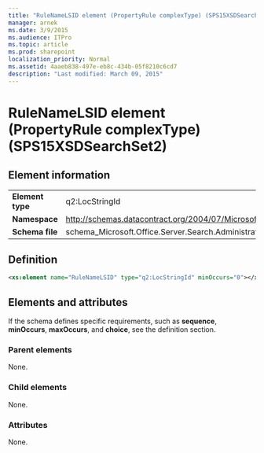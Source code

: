 ```yaml
---
title: "RuleNameLSID element (PropertyRule complexType) (SPS15XSDSearchSet2)"
manager: arnek
ms.date: 3/9/2015
ms.audience: ITPro
ms.topic: article
ms.prod: sharepoint
localization_priority: Normal
ms.assetid: 4aaeb838-497e-eb8c-434b-05f8210c6cd7
description: "Last modified: March 09, 2015"
---
```


# RuleNameLSID element (PropertyRule complexType) (SPS15XSDSearchSet2)

 
  
## Element information

|||
|:-----|:-----|
|**Element type** <br/> |q2:LocStringId  <br/> |
|**Namespace** <br/> |http://schemas.datacontract.org/2004/07/Microsoft.Office.Server.Search.Administration  <br/> |
|**Schema file** <br/> |schema_Microsoft.Office.Server.Search.Administration.xsd  <br/> |
   
## Definition

```XML
<xs:element name="RuleNameLSID" type="q2:LocStringId" minOccurs="0"></xs:element>

```

## Elements and attributes

If the schema defines specific requirements, such as **sequence**, **minOccurs**, **maxOccurs**, and **choice**, see the definition section. 
  
### Parent elements

None.
  
### Child elements

None.
  
### Attributes

None.
  

